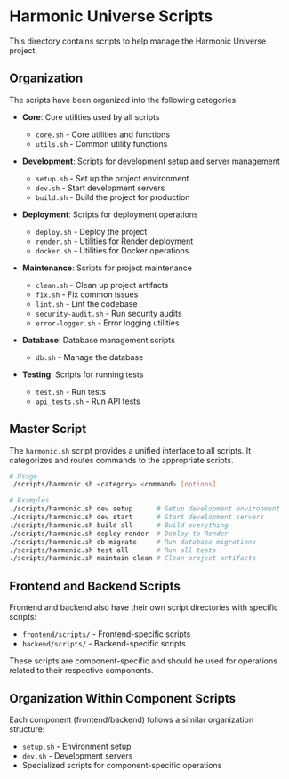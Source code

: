 # Harmonic Universe Scripts

This directory contains scripts to help manage the Harmonic Universe project.

## Organization

The scripts have been organized into the following categories:

- **Core**: Core utilities used by all scripts
  - `core.sh` - Core utilities and functions
  - `utils.sh` - Common utility functions

- **Development**: Scripts for development setup and server management
  - `setup.sh` - Set up the project environment
  - `dev.sh` - Start development servers
  - `build.sh` - Build the project for production

- **Deployment**: Scripts for deployment operations
  - `deploy.sh` - Deploy the project
  - `render.sh` - Utilities for Render deployment
  - `docker.sh` - Utilities for Docker operations

- **Maintenance**: Scripts for project maintenance
  - `clean.sh` - Clean up project artifacts
  - `fix.sh` - Fix common issues
  - `lint.sh` - Lint the codebase
  - `security-audit.sh` - Run security audits
  - `error-logger.sh` - Error logging utilities

- **Database**: Database management scripts
  - `db.sh` - Manage the database

- **Testing**: Scripts for running tests
  - `test.sh` - Run tests
  - `api_tests.sh` - Run API tests

## Master Script

The `harmonic.sh` script provides a unified interface to all scripts. It categorizes and routes commands to the appropriate scripts.

```bash
# Usage
./scripts/harmonic.sh <category> <command> [options]

# Examples
./scripts/harmonic.sh dev setup      # Setup development environment
./scripts/harmonic.sh dev start      # Start development servers
./scripts/harmonic.sh build all      # Build everything
./scripts/harmonic.sh deploy render  # Deploy to Render
./scripts/harmonic.sh db migrate     # Run database migrations
./scripts/harmonic.sh test all       # Run all tests
./scripts/harmonic.sh maintain clean # Clean project artifacts
```

## Frontend and Backend Scripts

Frontend and backend also have their own script directories with specific scripts:

- `frontend/scripts/` - Frontend-specific scripts
- `backend/scripts/` - Backend-specific scripts

These scripts are component-specific and should be used for operations related to their respective components.

## Organization Within Component Scripts

Each component (frontend/backend) follows a similar organization structure:

- `setup.sh` - Environment setup
- `dev.sh` - Development servers
- Specialized scripts for component-specific operations 